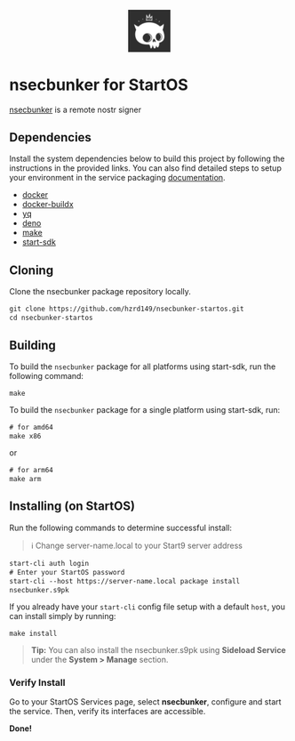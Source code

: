 <p align="center">
  <img src="./icon.png" alt="Project Logo" width="15%">
</p>

# nsecbunker for StartOS

[nsecbunker](https://github.com/kind-0/nsecbunkerd) is a remote nostr signer

## Dependencies

Install the system dependencies below to build this project by following the instructions in the provided links. You can also find detailed steps to setup your environment in the service packaging [documentation](https://github.com/Start9Labs/service-pipeline#development-environment).

- [docker](https://docs.docker.com/get-docker)
- [docker-buildx](https://docs.docker.com/buildx/working-with-buildx/)
- [yq](https://mikefarah.gitbook.io/yq)
- [deno](https://deno.land/)
- [make](https://www.gnu.org/software/make/)
- [start-sdk](https://github.com/Start9Labs/start-os/tree/master/backend)

## Cloning

Clone the nsecbunker package repository locally.

```
git clone https://github.com/hzrd149/nsecbunker-startos.git
cd nsecbunker-startos
```

## Building

To build the `nsecbunker` package for all platforms using start-sdk, run the following command:

```
make
```

To build the `nsecbunker` package for a single platform using start-sdk, run:

```
# for amd64
make x86
```
or
```
# for arm64
make arm
```

## Installing (on StartOS)

Run the following commands to determine successful install:
> :information_source: Change server-name.local to your Start9 server address

```
start-cli auth login
# Enter your StartOS password
start-cli --host https://server-name.local package install nsecbunker.s9pk
```

If you already have your `start-cli` config file setup with a default `host`, you can install simply by running:

```
make install
```

> **Tip:** You can also install the nsecbunker.s9pk using **Sideload Service** under the **System > Manage** section.

### Verify Install

Go to your StartOS Services page, select **nsecbunker**, configure and start the service. Then, verify its interfaces are accessible.

**Done!**

